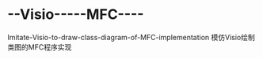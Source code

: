 # --Visio-----MFC----
Imitate-Visio-to-draw-class-diagram-of-MFC-implementation
模仿Visio绘制类图的MFC程序实现
